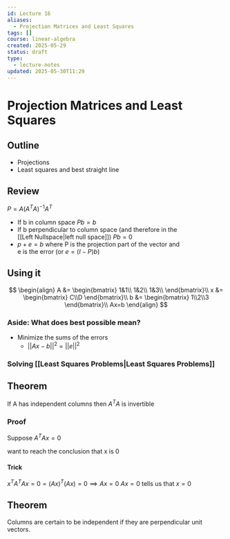 ```yaml
---
id: Lecture 16
aliases:
  - Projection Matrices and Least Squares
tags: []
course: linear-algebra
created: 2025-05-29
status: draft
type:
  - lecture-notes
updated: 2025-05-30T11:29
---
```


# Projection Matrices and Least Squares

## Outline

- Projections
- Least squares and best straight line

## Review
$P=A(A^TA)^{-1}A^T$
- If b in column space $Pb=b$
- If b perpendicular to column space (and therefore in the\
[[Left Nullspace|left null space]]) $Pb=0$
- $p+e = b$ where P is the projection part of the vector and\
  e is the error (or $e = (I-P) b$)

## Using it

$$
\begin{align}
A &= \begin{bmatrix}
1&1\\
1&2\\
1&3\\
\end{bmatrix}\\
x &= \begin{bmatrix}
C\\D
\end{bmatrix}\\
b &= \begin{bmatrix}
1\\2\\3
\end{bmatrix}\\
Ax=b
\end{align}
$$

### Aside: What does best possible mean?

- Minimize the sums of the errors
  -  $||Ax-b||^2 = ||e||^2$

### Solving [[Least Squares Problems|Least Squares Problems]]

## Theorem

If A has independent columns then $A^TA$ is invertible

### Proof

Suppose $A^TAx=0$

want to reach the conclusion that x is 0

#### Trick

$x^TA^TAx = 0 = (Ax)^T(Ax)=0 \implies Ax=0$
$Ax=0$ tells us that $x=0$

## Theorem

Columns are certain to be independent if they are perpendicular unit vectors.
